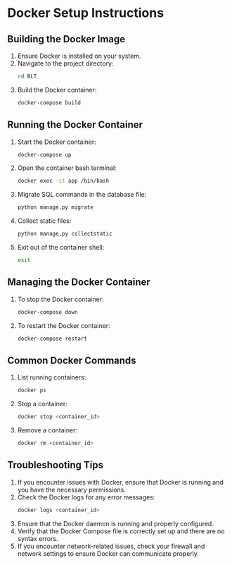 # Docker Setup Instructions

## Building the Docker Image

1. Ensure Docker is installed on your system.
2. Navigate to the project directory:
   ```sh
   cd BLT
   ```
3. Build the Docker container:
   ```sh
   docker-compose build
   ```

## Running the Docker Container

1. Start the Docker container:
   ```sh
   docker-compose up
   ```
2. Open the container bash terminal:
   ```sh
   docker exec -it app /bin/bash
   ```
3. Migrate SQL commands in the database file:
   ```sh
   python manage.py migrate
   ```
4. Collect static files:
   ```sh
   python manage.py collectstatic
   ```
5. Exit out of the container shell:
   ```sh
   exit
   ```

## Managing the Docker Container

1. To stop the Docker container:
   ```sh
   docker-compose down
   ```
2. To restart the Docker container:
   ```sh
   docker-compose restart
   ```

## Common Docker Commands

1. List running containers:
   ```sh
   docker ps
   ```
2. Stop a container:
   ```sh
   docker stop <container_id>
   ```
3. Remove a container:
   ```sh
   docker rm <container_id>
   ```

## Troubleshooting Tips

1. If you encounter issues with Docker, ensure that Docker is running and you have the necessary permissions.
2. Check the Docker logs for any error messages:
   ```sh
   docker logs <container_id>
   ```
3. Ensure that the Docker daemon is running and properly configured.
4. Verify that the Docker Compose file is correctly set up and there are no syntax errors.
5. If you encounter network-related issues, check your firewall and network settings to ensure Docker can communicate properly.

